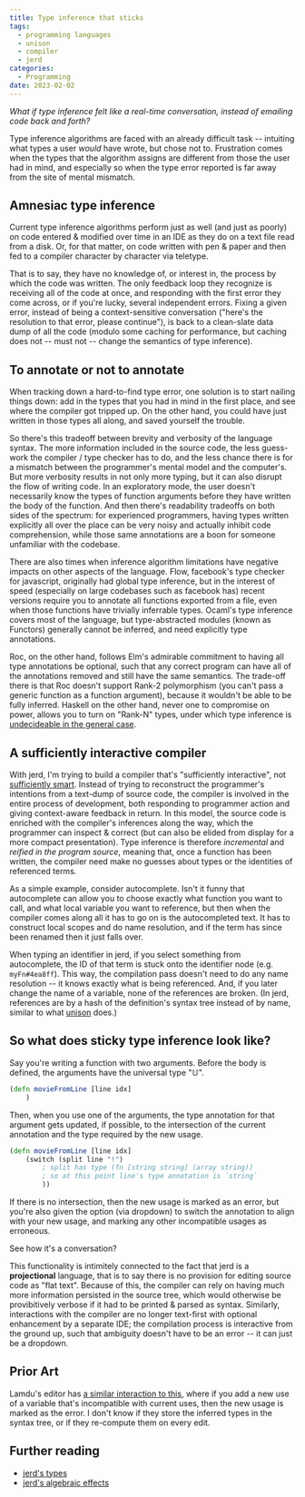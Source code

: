 ```yaml
---
title: Type inference that sticks
tags:
  - programming languages
  - unison
  - compiler
  - jerd
categories:
  - Programming
date: 2023-02-02
---
```


*What if type inference felt like a real-time conversation, instead of emailing code back and forth?*

Type inference algorithms are faced with an already difficult task -- intuiting what types a user *would* have wrote, but chose not to. Frustration comes when the types that the algorithm assigns are different from those the user had in mind, and especially so when the type error reported is far away from the site of mental mismatch.

<!-- more -->

## Amnesiac type inference

Current type inference algorithms perform just as well (and just as poorly) on code entered & modified over time in an IDE as they do on a text file read from a disk. Or, for that matter, on code written with pen & paper and then fed to a compiler character by character via teletype.

That is to say, they have no knowledge of, or interest in, the process by which the code was written. The only feedback loop they recognize is receiving all of the code at once, and responding with the first error they come across, or if you're lucky, several independent errors. Fixing a given error, instead of being a context-sensitive conversation ("here's the resolution to that error, please continue"), is back to a clean-slate data dump of all the code (modulo some caching for performance, but caching does not -- must not -- change the semantics of type inference).

## To annotate or not to annotate

When tracking down a hard-to-find type error, one solution is to start nailing things down: add in the types that you had in mind in the first place, and see where the compiler got tripped up. On the other hand, you could have just written in those types all along, and saved yourself the trouble.

So there's this tradeoff between brevity and verbosity of the language syntax. The more information included in the source code, the less guess-work the compiler / type checker has to do, and the less chance there is for a mismatch between the programmer's mental model and the computer's. But more verbosity results in not only more typing, but it can also disrupt the flow of writing code. In an exploratory mode, the user doesn't necessarily know the types of function arguments before they have written the body of the function. And then there's readability tradeoffs on both sides of the spectrum: for experienced programmers, having types written explicitly all over the place can be very noisy and actually inhibit code comprehension, while those same annotations are a boon for someone unfamiliar with the codebase.

There are also times when inference algorithm limitations have negative impacts on other aspects of the language. Flow, facebook's type checker for javascript, originally had global type inference, but in the interest of speed (especially on large codebases such as facebook has) recent versions require you to annotate all functions exported from a file, even when those functions have trivially inferrable types. Ocaml's type inference covers most of the language, but type-abstracted modules (known as Functors) generally cannot be inferred, and need explicitly type annotations.

Roc, on the other hand, follows Elm's admirable commitment to having all type annotations be optional, such that any correct program can have all of the annotations removed and still have the same semantics. The trade-off there is that Roc doesn't support Rank-2 polymorphism (you can't pass a generic function as a function argument), because it wouldn't be able to be fully inferred. Haskell on the other hand, never one to compromise on power, allows you to turn on "Rank-N" types, under which type inference is [undecideable in the general case](https://en.wikipedia.org/wiki/Parametric_polymorphism#Higher-rank_polymorphism).

## A sufficiently interactive compiler

With jerd, I'm trying to build a compiler that's "sufficiently interactive", not [sufficiently smart](http://wiki.c2.com/?SufficientlySmartCompiler). Instead of trying to reconstruct the programmer's intentions from a text-dump of source code, the compiler is involved in the entire process of development, both responding to programmer action and giving context-aware feedback in return. In this model, the source code is enriched with the compiler's inferences along the way, which the programmer can inspect & correct (but can also be elided from display for a more compact presentation). Type inference is therefore *incremental* and *reified in the program source*, meaning that, once a function has been written, the compiler need make no guesses about types or the identities of referenced terms.

As a simple example, consider autocomplete. Isn't it funny that autocomplete can allow you to choose exactly what function you want to call, and what local variable you want to reference, but then when the compiler comes along all it has to go on is the autocompleted text. It has to construct local scopes and do name resolution, and if the term has since been renamed then it just falls over.

When typing an identifier in jerd, if you select something from autocomplete, the ID of that term is stuck onto the identifier node (e.g. `myFn#4ea8ff`). This way, the compilation pass doesn't need to do any name resolution -- it knows exactly what is being referenced. And, if you later change the name of a variable, none of the references are broken. (In jerd, references are by a hash of the definition's syntax tree instead of by name, similar to what [unison](https://www.unison-lang.org/learn/the-big-idea/) does.)

## So what does sticky type inference look like?

Say you're writing a function with two arguments. Before the body is defined,
the arguments have the universal type "𝕌".

```clojure
(defn movieFromLine [line idx]
	)
```

Then, when you use one of the arguments, the type annotation for that
argument gets updated, if possible, to the intersection of the current
annotation and the type required by the new usage.

```clojure
(defn movieFromLine [line idx]
	(switch (split line "!")
		; split has type (fn [string string] (array string))
		; so at this point line's type annotation is `string`
		))
```

If there is no intersection, then the new usage is marked as an error,
but you're also given the option (via dropdown) to switch the annotation to align with
your new usage, and marking any other incompatible usages as erroneous.

See how it's a conversation?

This functionality is intimitely connected to the fact that jerd is a **projectional** language,
that is to say there is no provision for editing source code as "flat text". Because of this,
the compiler can rely on having much more information persisted in the source tree, which would
otherwise be provibitively verbose if it had to be printed & parsed as syntax. Similarly, interactions
with the compiler are no longer text-first with optional enhancement by a separate IDE; the compilation process is interactive from the ground up, such that ambiguity doesn't have to be an error -- it can just be a dropdown.

## Prior Art

Lamdu's editor has [a similar interaction to this](https://www.youtube.com/watch?v=viF1bVTOO6k&t=1s), where if you add a new use of a variable that's incompatible with current uses, then the new usage is marked as the error. I don't know if they store the inferred types in the syntax tree, or if they re-compute them on every edit.

## Further reading

- [jerd's types](https://github.com/jaredly/j3/blob/main/docs/Types.md)
- [jerd's algebraic effects](https://github.com/jaredly/j3/blob/main/docs/Algebraic%20Effects.md)


